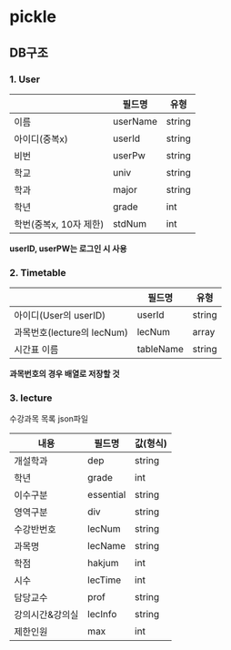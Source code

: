 # pickle

## DB구조

### 1. User

|                        | 필드명   | 유형   |
| ---------------------- | -------- | ------ |
| 이름                   | userName | string |
| 아이디(중복x)          | userId   | string |
| 비번                   | userPw   | string |
| 학교                   | univ     | string |
| 학과                   | major    | string |
| 학년                   | grade    | int    |
| 학번(중복x, 10자 제한) | stdNum   | int    |

**userID, userPW는 로그인 시 사용**

### 2. Timetable

|                            | 필드명 | 유형   |
| -------------------------- | ------ | ------ |
| 아이디(User의 userID)      | userId | string |
| 과목번호(lecture의 lecNum) | lecNum | array |
| 시간표 이름 | tableName | string |

**과목번호의 경우 배열로 저장할 것**



### 3. lecture

수강과목 목록 json파일

| 내용            | 필드명    | 값(형식) |
| --------------- | --------- | -------- |
| 개설학과        | dep       | string   |
| 학년            | grade     | int      |
| 이수구분        | essential | string   |
| 영역구분        | div       | string   |
| 수강반번호      | lecNum    | string   |
| 과목명          | lecName   | string   |
| 학점            | hakjum    | int      |
| 시수            | lecTime   | int      |
| 담당교수        | prof      | string   |
| 강의시간&강의실 | lecInfo   | string   |
| 제한인원        | max       | int      |

